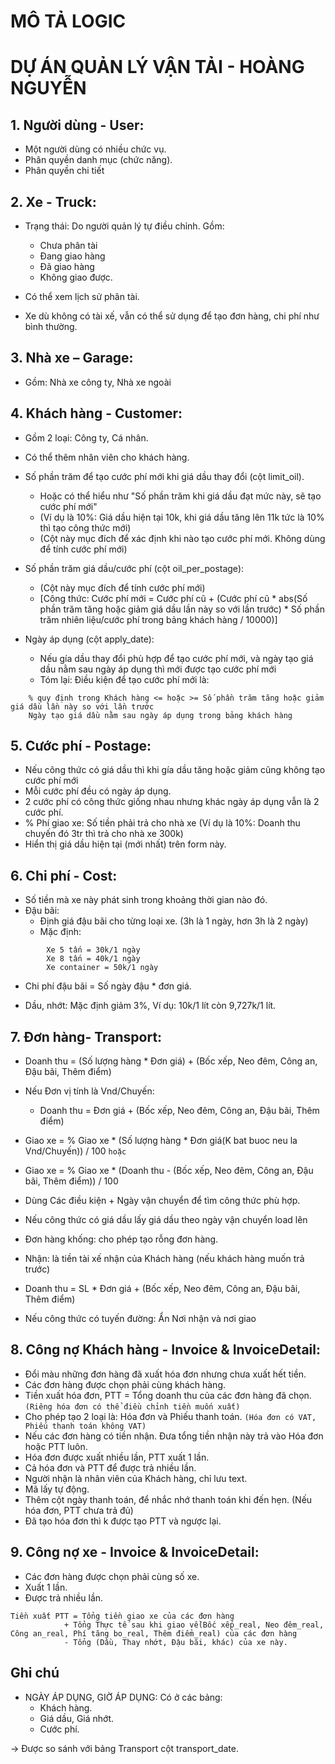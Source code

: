 # MÔ TẢ LOGIC 
# DỰ ÁN QUẢN LÝ VẬN TẢI - HOÀNG NGUYỄN

## 1. Người dùng - User:

- Một người dùng có nhiều chức vụ.
- Phân quyền danh mục (chức năng).
- Phân quyền chi tiết

## 2. Xe - Truck:

- Trạng thái: Do người quản lý tự điều chỉnh. Gồm:
  + Chưa phân tài
  + Đang giao hàng
  + Đã giao hàng
  + Không giao được.

- Có thể xem lịch sử phân tài.
- Xe dù không có tài xế, vẫn có thể sử dụng để tạo đơn hàng, chi phí như bình thường.

## 3. Nhà xe – Garage:

- Gồm: Nhà xe công ty, Nhà xe ngoài

## 4. Khách hàng - Customer:
- Gồm 2 loại: Công ty, Cá nhân.
- Có thể thêm nhân viên cho khách hàng.
- Số phần trăm để tạo cước phí mới khi giá dầu thay đổi (cột limit_oil). 
  + Hoặc có thể hiểu như "Số phần trăm khi giá dầu đạt mức này, sẽ tạo cước phí mới"
  + (Ví dụ là 10%: Giá dầu hiện tại 10k, khi giá dầu tăng lên 11k tức là 10% thì tạo công thức mới)
  + (Cột này mục đích để xác định khi nào tạo cước phí mới. Không dùng để tính cước phí mới)

- Số phần trăm giá dầu/cước phí (cột oil_per_postage):
  + (Cột này mục đích để tính cước phí mới)
  + [Công thức: Cước phí mới = Cước phí cũ + (Cước phí cũ * abs(Số phần trăm tăng hoặc giảm giá dầu lần này so với lần trước) * Số phần trăm nhiên liệu/cước phí trong bảng khách hàng / 10000)]

- Ngày áp dụng (cột apply_date):
  + Nếu gía dầu thay đổi phù hợp để tạo cước phí mới, và ngày tạo giá dầu nằm sau ngày áp dụng thì mới được tạo cước phí mới
  + Tóm lại: Điều kiện để tạo cước phí mới là:
```
    % quy định trong Khách hàng <= hoặc >= Số phần trăm tăng hoặc giảm giá dầu lần này so với lần trước
    Ngày tạo giá dầu nằm sau ngày áp dụng trong bảng khách hàng
```

## 5. Cước phí - Postage:

- Nếu công thức có giá dầu thì khi gía dầu tăng hoặc giảm cũng không tạo cước phí mới
- Mỗi cước phí đều có ngày áp dụng.
- 2 cước phí có công thức giống nhau nhưng khác ngày áp dụng vẫn là 2 cước phí.
- % Phí giao xe: Số tiền phải trả cho nhà xe
    (Ví dụ là 10%: Doanh thu chuyến đó 3tr thì trả cho nhà xe 300k)
- Hiển thị giá dầu hiện tại (mới nhất) trên form này.

## 6. Chi phí - Cost:
- Số tiền mà xe này phát sinh trong khoảng thời gian nào đó.
- Đậu bãi:
  + Định giá đậu bãi cho từng loại xe. (3h là 1 ngày, hơn 3h là 2 ngày)
  + Mặc định:
```
        Xe 5 tấn = 30k/1 ngày
        Xe 8 tấn = 40k/1 ngày
        Xe container = 50k/1 ngày
```
  + Chi phí đậu bãi = Số ngày đậu * đơn giá.

- Dầu, nhớt: Mặc định giảm 3%, Ví dụ: 10k/1 lít còn 9,727k/1 lít.

## 7. Đơn hàng- Transport:
- Doanh thu = (Số lượng hàng * Đơn giá) + (Bốc xếp, Neo đêm, Công an, Đậu bãi, Thêm điểm)
- Nếu Đơn vị tính là Vnd/Chuyến:
  + Doanh thu = Đơn giá + (Bốc xếp, Neo đêm, Công an, Đậu bãi, Thêm điểm)

- Giao xe = % Giao xe * (Số lượng hàng * Đơn giá(K bat buoc neu la Vnd/Chuyến)) / 100
  ```hoặc```
- Giao xe = % Giao xe * (Doanh thu - (Bốc xếp, Neo đêm, Công an, Đậu bãi, Thêm điểm)) / 100

- Dùng Các điều kiện + Ngày vận chuyển để tìm công thức phù hợp.
- Nếu công thức có giá dầu lấy giá dầu theo ngày vận chuyển load lên
- Đơn hàng khống: cho phép tạo rỗng đơn hàng.
- Nhận: là tiền tài xế nhận của Khách hàng (nếu khách hàng muốn trả trước)
- Doanh thu = SL * Đơn giá + (Bốc xếp, Neo đêm, Công an, Đậu bãi, Thêm điểm)
- Nếu công thức có tuyến đường: Ẩn Nơi nhận và nơi giao

## 8. Công nợ Khách hàng - Invoice & InvoiceDetail:
- Đổi màu những đơn hàng đã xuất hóa đơn nhưng chưa xuất hết tiền.
- Các đơn hàng được chọn phải cùng khách hàng.
- Tiền xuất hóa đơn, PTT = Tổng doanh thu của các đơn hàng đã chọn.
    ```(Riêng hóa đơn có thể điều chỉnh tiền muốn xuất)```
- Cho phép tạo 2 loại là: Hóa đơn và Phiếu thanh toán.
    ```(Hóa đơn có VAT, Phiếu thanh toán không VAT)```
- Nếu các đơn hàng có tiền nhận. Đưa tổng tiền nhận này trả vào Hóa đơn hoặc PTT luôn.
- Hóa đơn được xuất nhiều lần, PTT xuất 1 lần.
- Cả hóa đơn và PTT để được trả nhiều lần.
- Người nhận là nhân viên của Khách hàng, chỉ lưu text.
- Mã lấy tự động.
- Thêm cột ngày thanh toán, để nhắc nhớ thanh toán khi đến hẹn. (Nếu hóa đơn, PTT chưa trả đủ)
- Đã tạo hóa đơn thì k được tạo PTT và ngược lại.

## 9. Công nợ xe - Invoice & InvoiceDetail:
- Các đơn hàng được chọn phải cùng số xe.
- Xuất 1 lần.
- Được trả nhiều lần.
```
Tiền xuất PTT = Tổng tiền giao xe của các đơn hàng 
            + Tổng Thực tế sau khi giao về(Bốc xếp_real, Neo đêm_real, Công an_real, Phí tăng bo_real, Thêm điểm_real) của các đơn hàng 
            - Tổng (Dầu, Thay nhớt, Đậu bãi, khác) của xe này.
```

## Ghi chú
- NGÀY ÁP DỤNG, GIỜ ÁP DỤNG: Có ở các bảng:
  + Khách hàng.
  + Giá dầu, Giá nhớt.
  + Cước phí.

-> Được so sánh với bảng Transport cột transport_date.












